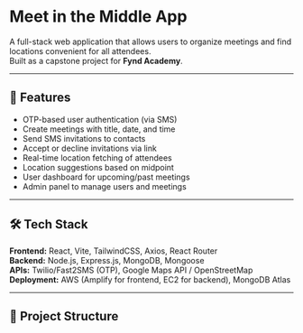 # Meet in the Middle App

A full-stack web application that allows users to organize meetings and find locations convenient for all attendees.  
Built as a capstone project for **Fynd Academy**.

---

## 🚀 Features
- OTP-based user authentication (via SMS)
- Create meetings with title, date, and time
- Send SMS invitations to contacts
- Accept or decline invitations via link
- Real-time location fetching of attendees
- Location suggestions based on midpoint
- User dashboard for upcoming/past meetings
- Admin panel to manage users and meetings

---

## 🛠️ Tech Stack
**Frontend:** React, Vite, TailwindCSS, Axios, React Router  
**Backend:** Node.js, Express.js, MongoDB, Mongoose  
**APIs:** Twilio/Fast2SMS (OTP), Google Maps API / OpenStreetMap  
**Deployment:** AWS (Amplify for frontend, EC2 for backend), MongoDB Atlas  

---

## 📂 Project Structure
